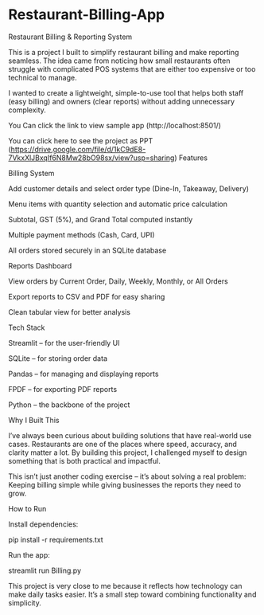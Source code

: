 # Restaurant-Billing-App

Restaurant Billing & Reporting System

This is a project I built to simplify restaurant billing and make reporting seamless. The idea came from noticing how small restaurants often struggle with complicated POS systems that are either too expensive or too technical to manage.

I wanted to create a lightweight, simple-to-use tool that helps both staff (easy billing) and owners (clear reports) without adding unnecessary complexity.

You Can click the link to view sample app
(http://localhost:8501/)

You can click here to see the project as PPT (https://drive.google.com/file/d/1kC9dE8-7VkxXlJBxqIf6N8Mw28bO98sx/view?usp=sharing)
Features

Billing System

Add customer details and select order type (Dine-In, Takeaway, Delivery)

Menu items with quantity selection and automatic price calculation

Subtotal, GST (5%), and Grand Total computed instantly

Multiple payment methods (Cash, Card, UPI)

All orders stored securely in an SQLite database


Reports Dashboard

View orders by Current Order, Daily, Weekly, Monthly, or All Orders

Export reports to CSV and PDF for easy sharing

Clean tabular view for better analysis



Tech Stack

Streamlit – for the user-friendly UI

SQLite – for storing order data

Pandas – for managing and displaying reports

FPDF – for exporting PDF reports

Python – the backbone of the project



Why I Built This

I’ve always been curious about building solutions that have real-world use cases. Restaurants are one of the places where speed, accuracy, and clarity matter a lot. By building this project, I challenged myself to design something that is both practical and impactful.

This isn’t just another coding exercise – it’s about solving a real problem:
Keeping billing simple while giving businesses the reports they need to grow.

 How to Run



Install dependencies:

pip install -r requirements.txt



Run the app:

streamlit run Billing.py


This project is very close to me because it reflects how technology can make daily tasks easier. It’s a small step toward combining functionality and simplicity.
